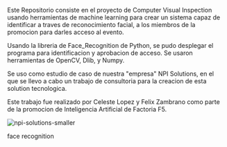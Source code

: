 Este Repositorio consiste en el proyecto de Computer Visual Inspection usando herramientas de machine learning para crear un sistema capaz de identificar a traves de reconocimiento facial, a los miembros de la promocion para darles acceso al evento. 

Usando la libreria de Face_Recognition de Python, se pudo desplegar el programa para identificacion y aprobacion de acceso. Se usaron herramientas de OpenCV, Dlib, y Numpy.


Se uso como estudio de caso de nuestra "empresa" NPI Solutions, en el que se llevo a cabo un trabajo de consultoria para la creacion de esta solution tecnologica. 


Este trabajo fue realizado por Celeste Lopez y Felix Zambrano como parte de la promocion de Inteligencia Artificial de Factoria F5.







![npi-solutions-smaller](https://user-images.githubusercontent.com/108663725/217267073-01be4d43-0e68-4622-91b0-677bcb831982.png)

face recognition












